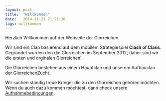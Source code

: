 ```yaml
---
layout: post
title:  "Willkommen"
date:   2014-11-21 21:21:10
tags: willkommen
---
```

Herzlich Willkommen auf der Webseite der Glorreichen.

Wir sind ein Clan basierend auf dem mobilem Strategiespiel **Clash of Clans**.
Gegründet wurden den die Glorreichen im September 2012, daher sind wir die ersten und orginalen Glorreichen!

Die Glorreichen bestehen aus einem Hauptclan und unserem Aufbauclan der GlorreichenZucht.

Wir suchen ständig treue Krieger die zu den Glorreichen gehören möchten. Wenn du auch dazu kommen möchtest, dann check unsere [Aufnahmebedingungen](#aufnahme).
